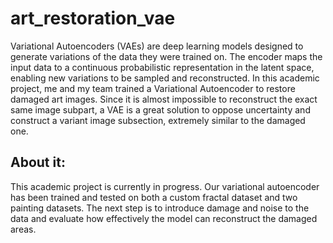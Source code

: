 # art_restoration_vae
Variational Autoencoders (VAEs) are deep learning models designed to generate variations of the data they were trained on. The encoder maps the input data to a continuous probabilistic representation in the latent space, enabling new variations to be sampled and reconstructed. 
In this academic project, me and my team trained a Variational Autoencoder to restore damaged art images. 
Since it is almost impossible to reconstruct the exact same image subpart, a VAE is a great solution to oppose uncertainty and construct a variant image subsection, extremely similar to the damaged one.
## About it:
This academic project is currently in progress. Our variational autoencoder has been trained and tested on both a custom fractal dataset and two painting datasets. The next step is to introduce damage and noise to the data and evaluate how effectively the model can reconstruct the damaged areas.
